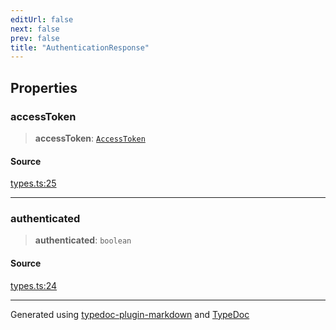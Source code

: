 ```yaml
---
editUrl: false
next: false
prev: false
title: "AuthenticationResponse"
---
```


## Properties

### accessToken

> **accessToken**: [`AccessToken`](/api/interfaces/accesstoken/)

#### Source

[types.ts:25](https://github.com/fostertheweb/spotify-web-sdk/blob/eb6b780/src/types.ts#L25)

***

### authenticated

> **authenticated**: `boolean`

#### Source

[types.ts:24](https://github.com/fostertheweb/spotify-web-sdk/blob/eb6b780/src/types.ts#L24)

***

Generated using [typedoc-plugin-markdown](https://www.npmjs.com/package/typedoc-plugin-markdown) and [TypeDoc](https://typedoc.org/)
